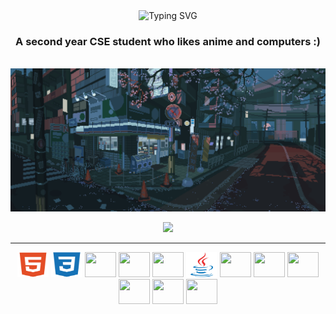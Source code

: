 <div id="header" align="center">
  <img src="https://readme-typing-svg.demolab.com?font=Mukta&weight=700&size=30&pause=1000&color=F7F7F7&center=true&vCenter=true&width=435&lines=Hello+World+!" alt="Typing SVG" />
</div>
<h3 align="center" >A second year CSE student who likes anime and computers :) </h3>
<br/>
<div>
  <img align="center" src="public/jpn1.gif"/>
</div>
<br/>
<div id="badges" align="center">
  <a href="https://www.linkedin.com/in/kumarsrajan/" target="_blank">
  <img src="https://img.shields.io/badge/LinkedIn-blue?style=for-the-badge&logo=linkedin"/>
  </a>
</div>
 <hr/>
  <div align="center">
    <img src="https://github.com/devicons/devicon/blob/master/icons/html5/html5-plain.svg" height=40 width=50/>
    <img src="https://github.com/devicons/devicon/blob/master/icons/css3/css3-plain.svg" height=40 width=50/>
    <img src="https://cdn.jsdelivr.net/gh/devicons/devicon/icons/javascript/javascript-plain.svg" height=40 width=50 />
    <img src="https://cdn.jsdelivr.net/gh/devicons/devicon/icons/c/c-plain.svg" height=40 width=50 />
    <img src="https://cdn.jsdelivr.net/gh/devicons/devicon/icons/cplusplus/cplusplus-plain.svg" height=40 width=50/>
    <img src="https://github.com/devicons/devicon/blob/master/icons/java/java-original.svg" height=40 width=50/>
    <img src="https://cdn.jsdelivr.net/gh/devicons/devicon/icons/react/react-original.svg" height=40 width=50/>
    <img src="https://skillicons.dev/icons?i=nextjs" height=40 width=50/>
    <img src="https://cdn.jsdelivr.net/gh/devicons/devicon/icons/bootstrap/bootstrap-plain.svg" height=40 width=50/>
    <img src="https://cdn.jsdelivr.net/gh/devicons/devicon/icons/tailwindcss/tailwindcss-plain.svg" height=40 width=50/>
    <img src="https://cdn.jsdelivr.net/gh/devicons/devicon/icons/vscode/vscode-original.svg" height=40 width=50/>
    <img src="https://cdn.jsdelivr.net/gh/devicons/devicon/icons/git/git-original.svg" height=40 width=50 />     
  </div>
<!--  <hr/>
  <div align="center">
    <img src="https://cdn.jsdelivr.net/gh/devicons/devicon/icons/mongodb/mongodb-original-wordmark.svg" height=40 width=50/>
    <img src="https://skillicons.dev/icons?i=express" height=40 width=50/>
    <img src="https://cdn.jsdelivr.net/gh/devicons/devicon/icons/nodejs/nodejs-original-wordmark.svg" height=40 width=50/>
    <img src="https://cdn.jsdelivr.net/gh/devicons/devicon/icons/sass/sass-original.svg" height=40 width=50 />
    <img src="https://github.com/devicons/devicon/blob/master/icons/python/python-original.svg" height=40 width=50/>
    <img src="https://cdn.jsdelivr.net/gh/devicons/devicon/icons/docker/docker-plain.svg" height=40 width=50 />
  </div> -->

